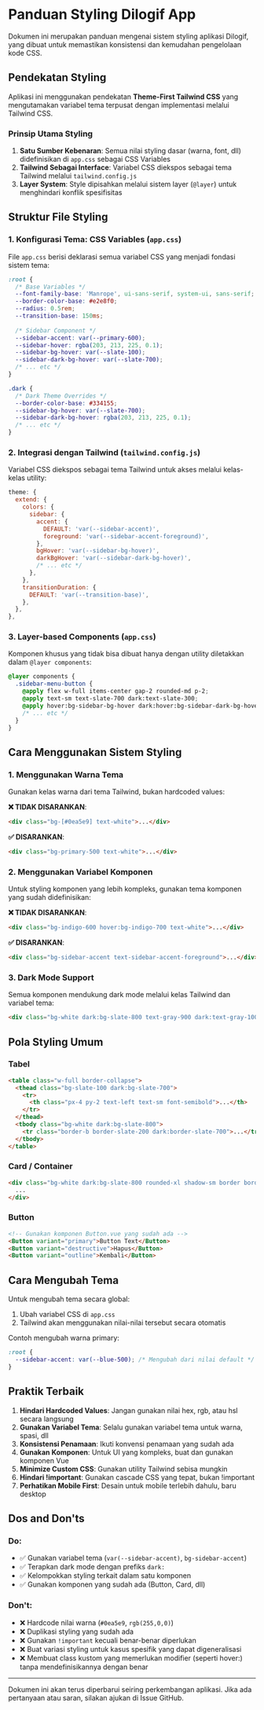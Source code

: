 # Panduan Styling Dilogif App

Dokumen ini merupakan panduan mengenai sistem styling aplikasi Dilogif, yang dibuat untuk memastikan konsistensi dan kemudahan pengelolaan kode CSS.

## Pendekatan Styling

Aplikasi ini menggunakan pendekatan **Theme-First Tailwind CSS** yang mengutamakan variabel tema terpusat dengan implementasi melalui Tailwind CSS.

### Prinsip Utama Styling

1. **Satu Sumber Kebenaran**: Semua nilai styling dasar (warna, font, dll) didefinisikan di `app.css` sebagai CSS Variables
2. **Tailwind Sebagai Interface**: Variabel CSS diekspos sebagai tema Tailwind melalui `tailwind.config.js`
3. **Layer System**: Style dipisahkan melalui sistem layer (`@layer`) untuk menghindari konflik spesifisitas

## Struktur File Styling

### 1. Konfigurasi Tema: CSS Variables (`app.css`)

File `app.css` berisi deklarasi semua variabel CSS yang menjadi fondasi sistem tema:

```css
:root {
  /* Base Variables */
  --font-family-base: 'Manrope', ui-sans-serif, system-ui, sans-serif;
  --border-color-base: #e2e8f0;
  --radius: 0.5rem;
  --transition-base: 150ms;
  
  /* Sidebar Component */
  --sidebar-accent: var(--primary-600);
  --sidebar-hover: rgba(203, 213, 225, 0.1);
  --sidebar-bg-hover: var(--slate-100);
  --sidebar-dark-bg-hover: var(--slate-700);
  /* ... etc */
}

.dark {
  /* Dark Theme Overrides */
  --border-color-base: #334155;
  --sidebar-bg-hover: var(--slate-700);
  --sidebar-dark-bg-hover: rgba(203, 213, 225, 0.1);
  /* ... etc */
}
```

### 2. Integrasi dengan Tailwind (`tailwind.config.js`)

Variabel CSS diekspos sebagai tema Tailwind untuk akses melalui kelas-kelas utility:

```js
theme: {
  extend: {
    colors: {
      sidebar: {
        accent: {
          DEFAULT: 'var(--sidebar-accent)',
          foreground: 'var(--sidebar-accent-foreground)',
        },
        bgHover: 'var(--sidebar-bg-hover)',
        darkBgHover: 'var(--sidebar-dark-bg-hover)',
        /* ... etc */
      },
    },
    transitionDuration: {
      DEFAULT: 'var(--transition-base)',
    },
  },
},
```

### 3. Layer-based Components (`app.css`)

Komponen khusus yang tidak bisa dibuat hanya dengan utility diletakkan dalam `@layer components`:

```css
@layer components {
  .sidebar-menu-button {
    @apply flex w-full items-center gap-2 rounded-md p-2;
    @apply text-sm text-slate-700 dark:text-slate-300;
    @apply hover:bg-sidebar-bg-hover dark:hover:bg-sidebar-dark-bg-hover;
    /* ... etc */
  }
}
```

## Cara Menggunakan Sistem Styling

### 1. Menggunakan Warna Tema

Gunakan kelas warna dari tema Tailwind, bukan hardcoded values:

**❌ TIDAK DISARANKAN**:
```html
<div class="bg-[#0ea5e9] text-white">...</div>
```

**✅ DISARANKAN**:
```html
<div class="bg-primary-500 text-white">...</div>
```

### 2. Menggunakan Variabel Komponen

Untuk styling komponen yang lebih kompleks, gunakan tema komponen yang sudah didefinisikan:

**❌ TIDAK DISARANKAN**:
```html
<div class="bg-indigo-600 hover:bg-indigo-700 text-white">...</div>
```

**✅ DISARANKAN**:
```html
<div class="bg-sidebar-accent text-sidebar-accent-foreground">...</div>
```

### 3. Dark Mode Support

Semua komponen mendukung dark mode melalui kelas Tailwind dan variabel tema:

```html
<div class="bg-white dark:bg-slate-800 text-gray-900 dark:text-gray-100">...</div>
```

## Pola Styling Umum

### Tabel

```html
<table class="w-full border-collapse">
  <thead class="bg-slate-100 dark:bg-slate-700">
    <tr>
      <th class="px-4 py-2 text-left text-sm font-semibold">...</th>
    </tr>
  </thead>
  <tbody class="bg-white dark:bg-slate-800">
    <tr class="border-b border-slate-200 dark:border-slate-700">...</tr>
  </tbody>
</table>
```

### Card / Container

```html
<div class="bg-white dark:bg-slate-800 rounded-xl shadow-sm border border-slate-200 dark:border-slate-700 p-6">
  ...
</div>
```

### Button

```html
<!-- Gunakan komponen Button.vue yang sudah ada -->
<Button variant="primary">Button Text</Button>
<Button variant="destructive">Hapus</Button>
<Button variant="outline">Kembali</Button>
```

## Cara Mengubah Tema

Untuk mengubah tema secara global:

1. Ubah variabel CSS di `app.css`
2. Tailwind akan menggunakan nilai-nilai tersebut secara otomatis

Contoh mengubah warna primary:

```css
:root {
  --sidebar-accent: var(--blue-500); /* Mengubah dari nilai default */
}
```

## Praktik Terbaik

1. **Hindari Hardcoded Values**: Jangan gunakan nilai hex, rgb, atau hsl secara langsung
2. **Gunakan Variabel Tema**: Selalu gunakan variabel tema untuk warna, spasi, dll
3. **Konsistensi Penamaan**: Ikuti konvensi penamaan yang sudah ada
4. **Gunakan Komponen**: Untuk UI yang kompleks, buat dan gunakan komponen Vue
5. **Minimize Custom CSS**: Gunakan utility Tailwind sebisa mungkin
6. **Hindari !important**: Gunakan cascade CSS yang tepat, bukan !important
7. **Perhatikan Mobile First**: Desain untuk mobile terlebih dahulu, baru desktop

## Dos and Don'ts

### Do:
- ✅ Gunakan variabel tema (`var(--sidebar-accent)`, `bg-sidebar-accent`)
- ✅ Terapkan dark mode dengan prefiks `dark:`
- ✅ Kelompokkan styling terkait dalam satu komponen
- ✅ Gunakan komponen yang sudah ada (Button, Card, dll)

### Don't:
- ❌ Hardcode nilai warna (`#0ea5e9`, `rgb(255,0,0)`)
- ❌ Duplikasi styling yang sudah ada
- ❌ Gunakan `!important` kecuali benar-benar diperlukan
- ❌ Buat variasi styling untuk kasus spesifik yang dapat digeneralisasi
- ❌ Membuat class kustom yang memerlukan modifier (seperti hover:) tanpa mendefinisikannya dengan benar

---

Dokumen ini akan terus diperbarui seiring perkembangan aplikasi. Jika ada pertanyaan atau saran, silakan ajukan di Issue GitHub. 